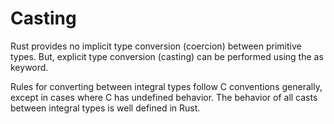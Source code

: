 # Casting

Rust provides no implicit type conversion (coercion) between primitive types. But, explicit type conversion (casting) can be performed using the as keyword.

Rules for converting between integral types follow C conventions generally, except in cases where C has undefined behavior. The behavior of all casts between integral types is well defined in Rust.
